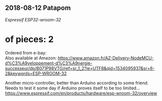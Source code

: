 ## 2018-08-12 Patapom

*Espressif ESP32-wroom-32*
# of pieces: 2

Ordered from e-bay:			
Also available at Amazon:	https://www.amazon.fr/AZ-Delivery-NodeMCU-d%C3%A9veloppement-d%C3%A9nergie-successeur/dp/B071P98VTG/ref=sr_1_2?ie=UTF8&qid=1534095937&sr=8-2&keywords=ESP-WROOM-32

Another micro-controller, better than Arduino according to some friend. Needs to test it some day if Arduino proves itself to be too limited...
https://www.espressif.com/en/products/hardware/esp-wroom-32/overview
